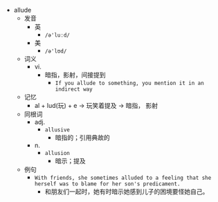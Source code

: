 - allude
  - 发音
    - 英
      - `/ə'luːd/`
    - 美
      - `/ə'lʊd/`
  - 词义
    - vi.
      - 暗指，影射，间接提到
        - `If you allude to something, you mention it in an indirect way`
  - 记忆
    - al + lud(玩) + e → 玩笑着提及 → 暗指， 影射
  - 同根词
    - adj.
      - `allusive`
        - 暗指的；引用典故的
    - n.
      - `allusion`
        - 暗示；提及
  - 例句
    - `With friends, she sometimes alluded to a feeling that she herself was to blame for her son's predicament.`
      - 和朋友们一起时，她有时暗示她感到儿子的困境要怪她自己。

